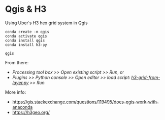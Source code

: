 # Qgis & H3
Using Uber's H3 hex grid system in Qgis

    conda create -n qgis
    conda activate qgis
    conda install qgis
    conda install h3-py

    qgis

From there:
* _Processing tool box >> Open existing script >> Run_, or
* _Plugins >> Python console >> Open editor >> load script: [h3-grid-from-layer.py][0] >> Run_

More info: 
 - https://gis.stackexchange.com/questions/119495/does-qgis-work-with-anaconda
 - https://h3geo.org/

  [0]: https://github.com/maphew/code/blob/master/gis/qgis/h3-grid-from-layer.py
